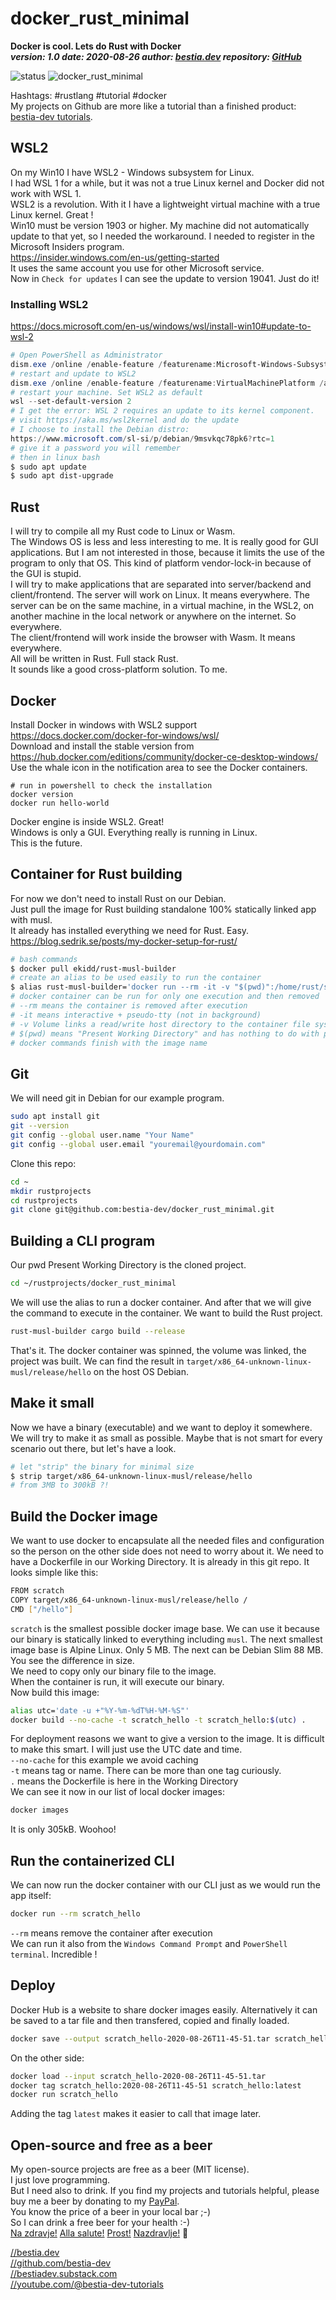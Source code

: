 [//]: # (auto_md_to_doc_comments segment start A)

# docker_rust_minimal

**Docker is cool. Lets do Rust with Docker**  
***version: 1.0  date: 2020-08-26 author: [bestia.dev](https://bestia.dev) repository: [GitHub](https://github.com/bestia-dev/docker_rust_minimal)***  

 ![status](https://img.shields.io/badge/tutorial-yellow)
 ![docker_rust_minimal](https://bestia.dev/webpage_hit_counter/get_svg_image/517782432.svg)

Hashtags: #rustlang #tutorial #docker  
My projects on Github are more like a tutorial than a finished product: [bestia-dev tutorials](https://github.com/bestia-dev/tutorials_rust_wasm).

## WSL2

On my Win10 I have WSL2 - Windows subsystem for Linux.  
I had WSL 1 for a while, but it was not a true Linux kernel and Docker did not work with WSL 1.  
WSL2 is a revolution. With it I have a lightweight virtual machine with a true Linux kernel. Great !  
Win10 must be version 1903 or higher. My machine did not automatically update to that yet, so I needed the workaround.
I needed to register in the Microsoft Insiders program.  
<https://insider.windows.com/en-us/getting-started>  
It uses the same account you use for other Microsoft service.  
Now in `Check for updates` I can see the update to version 19041. Just do it!  

### Installing WSL2

<https://docs.microsoft.com/en-us/windows/wsl/install-win10#update-to-wsl-2>

```powershell
# Open PowerShell as Administrator
dism.exe /online /enable-feature /featurename:Microsoft-Windows-Subsystem-Linux /all /norestart
# restart and update to WSL2
dism.exe /online /enable-feature /featurename:VirtualMachinePlatform /all /norestart
# restart your machine. Set WSL2 as default
wsl --set-default-version 2
# I get the error: WSL 2 requires an update to its kernel component. 
# visit https://aka.ms/wsl2kernel and do the update
# I choose to install the Debian distro:
https://www.microsoft.com/sl-si/p/debian/9msvkqc78pk6?rtc=1
# give it a password you will remember
# then in linux bash
$ sudo apt update
$ sudo apt dist-upgrade
```

## Rust

I will try to compile all my Rust code to Linux or Wasm.  
The Windows OS is less and less interesting to me. It is really good for GUI applications. But I am not interested in those, because it limits the use of the program to only that OS. This kind of platform vendor-lock-in because of the GUI is stupid.  
I will try to make applications that are separated into server/backend and client/frontend. The server will work on Linux. It means everywhere. The server can be on the same machine, in a virtual machine, in the WSL2, on another machine in the local network or anywhere on the internet. So everywhere.  
The client/frontend will work inside the browser with Wasm. It means everywhere.  
All will be written in Rust. Full stack Rust.  
It sounds like a good cross-platform solution.  To me.

## Docker

Install Docker in windows with WSL2 support  
<https://docs.docker.com/docker-for-windows/wsl/>  
Download and install the stable version from  
<https://hub.docker.com/editions/community/docker-ce-desktop-windows/>  
Use the whale icon in the notification area to see the Docker containers.

```powershel
# run in powershell to check the installation
docker version
docker run hello-world
```

Docker engine is inside WSL2. Great!  
Windows is only a GUI. Everything really is running in Linux.  
This is the future.

## Container for Rust building

For now we don't need to install Rust on our Debian.  
Just pull the image for Rust building standalone 100% statically linked app with musl.  
It already has installed everything we need for Rust. Easy.  
<https://blog.sedrik.se/posts/my-docker-setup-for-rust/>

```bash
# bash commands
$ docker pull ekidd/rust-musl-builder
# create an alias to be used easily to run the container
$ alias rust-musl-builder='docker run --rm -it -v "$(pwd)":/home/rust/src ekidd/rust-musl-builder'
# docker container can be run for only one execution and then removed
# --rm means the container is removed after execution
# -it means interactive + pseudo-tty (not in background)
# -v Volume links a read/write host directory to the container file system
# $(pwd) means "Present Working Directory" and has nothing to do with passwords
# docker commands finish with the image name
```

## Git

We will need git in Debian for our example program.

```bash
sudo apt install git
git --version
git config --global user.name "Your Name"
git config --global user.email "youremail@yourdomain.com"
```  

Clone this repo:  

```bash
cd ~
mkdir rustprojects
cd rustprojects
git clone git@github.com:bestia-dev/docker_rust_minimal.git

```  

## Building a CLI program

Our pwd Present Working Directory is the cloned project.

```bash
cd ~/rustprojects/docker_rust_minimal
```

We will use the alias to run a docker container. And after that we will give the command to execute in the container. We want to build the Rust project.

```bash
rust-musl-builder cargo build --release
```

That's it. The docker container was spinned, the volume was linked, the project was built. We can find the result in `target/x86_64-unknown-linux-musl/release/hello` on the host OS Debian.  

## Make it small

Now we have a binary (executable) and we want to deploy it somewhere.
We will try to make it as small as possible. Maybe that is not smart for every scenario out there, but let's have a look.  

```bash
# let "strip" the binary for minimal size
$ strip target/x86_64-unknown-linux-musl/release/hello
# from 3MB to 300kB ?!
```

## Build the Docker image

We want to use docker to encapsulate all the needed files and configuration so the person on the other side does not need to worry about it.
We need to have a Dockerfile in our Working Directory. It is already in this git repo. It looks simple like this:

```bash
FROM scratch
COPY target/x86_64-unknown-linux-musl/release/hello /
CMD ["/hello"]
```

`scratch` is the smallest possible docker image base. We can use it because our binary is statically linked to everything including `musl`. The next smallest image base is Alpine Linux. Only 5 MB. The next can be Debian Slim 88 MB. You see the difference in size.  
We need to copy only our binary file to the image.  
When the container is run, it will execute our binary.  
Now build this image:

```bash
alias utc='date -u +"%Y-%m-%dT%H-%M-%S"'
docker build --no-cache -t scratch_hello -t scratch_hello:$(utc) .
```

For deployment reasons we want to give a version to the image. It is difficult to make this smart. I will just use the UTC date and time.  
`--no-cache` for this example we avoid caching  
`-t` means tag or name. There can be more than one tag curiously.  
`.` means the Dockerfile is here in the Working Directory  
We can see it now in our list of local docker images:

```bash
docker images
```

It is only 305kB. Woohoo!

## Run the containerized CLI

We can now run the docker container with our CLI just as we would run the app itself:  

```bash
docker run --rm scratch_hello
```

`--rm` means remove the container after execution  
We can run it also from the `Windows Command Prompt` and `PowerShell terminal`.
Incredible !

## Deploy

Docker Hub is a website to share docker images easily.  Alternatively it can be saved to a tar file and then transfered, copied and finally loaded.

```bash
docker save --output scratch_hello-2020-08-26T11-45-51.tar scratch_hello:2020-08-26T11-45-51
```

On the other side:  

```bash
docker load --input scratch_hello-2020-08-26T11-45-51.tar
docker tag scratch_hello:2020-08-26T11-45-51 scratch_hello:latest
docker run scratch_hello
```

Adding the tag `latest` makes it easier to call that image later.  

## Open-source and free as a beer

My open-source projects are free as a beer (MIT license).  
I just love programming.  
But I need also to drink. If you find my projects and tutorials helpful, please buy me a beer by donating to my [PayPal](https://paypal.me/LucianoBestia).  
You know the price of a beer in your local bar ;-)  
So I can drink a free beer for your health :-)  
[Na zdravje!](https://translate.google.com/?hl=en&sl=sl&tl=en&text=Na%20zdravje&op=translate) [Alla salute!](https://dictionary.cambridge.org/dictionary/italian-english/alla-salute) [Prost!](https://dictionary.cambridge.org/dictionary/german-english/prost) [Nazdravlje!](https://matadornetwork.com/nights/how-to-say-cheers-in-50-languages/) 🍻

[//bestia.dev](https://bestia.dev)  
[//github.com/bestia-dev](https://github.com/bestia-dev)  
[//bestiadev.substack.com](https://bestiadev.substack.com)  
[//youtube.com/@bestia-dev-tutorials](https://youtube.com/@bestia-dev-tutorials)  

[//]: # (auto_md_to_doc_comments segment end A)
